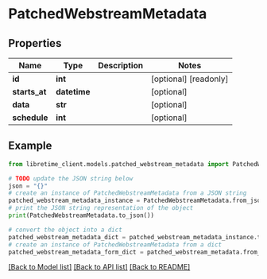 # PatchedWebstreamMetadata


## Properties

Name | Type | Description | Notes
------------ | ------------- | ------------- | -------------
**id** | **int** |  | [optional] [readonly] 
**starts_at** | **datetime** |  | [optional] 
**data** | **str** |  | [optional] 
**schedule** | **int** |  | [optional] 

## Example

```python
from libretime_client.models.patched_webstream_metadata import PatchedWebstreamMetadata

# TODO update the JSON string below
json = "{}"
# create an instance of PatchedWebstreamMetadata from a JSON string
patched_webstream_metadata_instance = PatchedWebstreamMetadata.from_json(json)
# print the JSON string representation of the object
print(PatchedWebstreamMetadata.to_json())

# convert the object into a dict
patched_webstream_metadata_dict = patched_webstream_metadata_instance.to_dict()
# create an instance of PatchedWebstreamMetadata from a dict
patched_webstream_metadata_form_dict = patched_webstream_metadata.from_dict(patched_webstream_metadata_dict)
```
[[Back to Model list]](../README.md#documentation-for-models) [[Back to API list]](../README.md#documentation-for-api-endpoints) [[Back to README]](../README.md)


